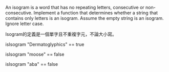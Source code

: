 An isogram is a word that has no repeating letters, consecutive or non-consecutive. 
Implement a function that determines whether a string that contains only letters is an isogram. 
Assume the empty string is an isogram. Ignore letter case.

Isogram的定義是一個單字且不重複字元，不論大小寫。

isIsogram "Dermatoglyphics" == true 

isIsogram "moose" == false 

isIsogram "aba" == false 
